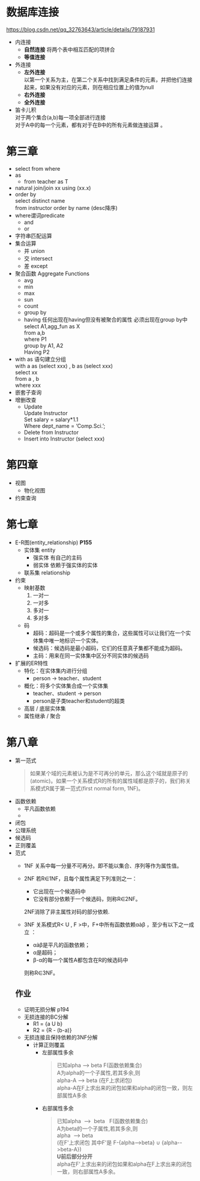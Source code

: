# 数据库连接 
https://blog.csdn.net/qq_32763643/article/details/79187931
+ 内连接
  +  **自然连接** 将两个表中相互匹配的项拼合
  + **等值连接**
+ 外连接
  + **左外连接**  
    以第一个关系为主，在第二个关系中找到满足条件的元素，并把他们连接起来，如果没有对应的元素，则在相应位置上的值为null 
  + **右外连接**
  + **全外连接**
+ 笛卡儿积  
  对于两个集合(a,b)每一项全部进行连接  
  对于A中的每一个元素，都有对于在B中的所有元素做连接运算 。
# 第三章
+ select from where  
+ as  
  + from teacher as T
+ natural join/join xx using (xx.x)
+ order by  
  select distinct name  
  from    instructor  order by name (desc降序)
+ where谓词predicate
  + and
  + or
+ 字符串匹配运算
+ 集合运算
  +  并 union
  +  交 intersect
  +  差 except
+ 聚合函数 Aggregate Functions
  + avg
  + min
  + max
  + sun
  + count
  + group by
  + having 任何出现在having但没有被聚合的属性 必须出现在group by中  
  select A1,agg_fun  as  X  
  from   a,b  
  where P1  
  group by A1, A2  
  Having P2
+ with as 语句建立分组  
  with a as (select xxx) , b as (select xxx)  
  select xx  
  from a , b  
  where xxx
+ 嵌套子查询
+ 增删改查
  + Update  
    Update Instructor  
    Set salary = salary*1.1  
    Where dept_name = ‘Comp.Sci.’;
  + Delete from Instructor
  + Insert into Instructor (select xxx)
# 第四章 
+ 视图
  + 物化视图
+ 约束查询

# 第七章
+ E-R图(entity_relationship) **P155**
  + 实体集 entity
    + 强实体 有自己的主码
    + 弱实体 依赖于强实体的实体
  + 联系集 relationship
+ 约束
  + 映射基数
    1. 一对一
    2. 一对多
    3. 多对一
    4. 多对多
  + 码
    + 超码：超码是一个或多个属性的集合，这些属性可以让我们在一个实体集中唯一地标识一个实体。
    + 候选码：候选码是最小超码，它们的任意真子集都不能成为超码。
    + 主码：用来在同一实体集中区分不同实体的候选码
+ 扩展的ER特性
  + 特化：在实体集内进行分组
    + person -> teacher、student
  + 概化：将多个实体集合成一个实体集
    + teacher、student -> person
    + person是子类teacher和student的超类
  + 高层 / 底层实体集
  + 属性继承 / 聚合
# 第八章
+ 第一范式
  > 如果某个域的元素被认为是不可再分的单元，那么这个域就是原子的(atomic)。如果一个关系模式R的所有的属性域都是原子的，我们称关系模式R属于第一范式(first normal form, 1NF)。
+ 函数依赖
  + 平凡函数依赖
  + 
+ 闭包
+ 公理系统
+ 候选码
+ 正则覆盖
+ 范式
  + 1NF
  关系中每一分量不可再分。即不能以集合、序列等作为属性值。
  + 2NF
  若R∈1NF，且每个属性满足下列准则之一：
    + 它出现在一个候选码中
    +  它没有部分依赖于一个候选码，则称R∈2NF。

    2NF消除了非主属性对码的部分依赖.
  + 3NF
    关系模式R< U , F >中，F+中所有函数依赖αàβ ，至少有以下之一成立 ：
    + αàβ是平凡的函数依赖；
    + α是超码；
    + β-α的每一个属性A都包含在R的候选码中  

    则称R∈3NF。
  ## 作业
  + 证明无损分解 p194 
  + 无损连接的BC分解
    + R1 = {a U b}
    + R2 = {R - (b-a)}
  + 无损连接且保持依赖的3NF分解
    + 计算正则覆盖
      + 左部属性多余  
        > 已知alpha  -->  beta   F(函数依赖集合)  
          A为alpha的一个子属性,若其多余,则   
          alpha-A  -->  beta    (在F上求闭包)  
          alpha-A在F上求出来的闭包如果和alpha的闭包一致，则左部属性A多余
      + 右部属性多余
        > 已知alpha  -->  beta   F(函数依赖集合)   
          A为beta的一个子属性,若其多余,则  
          alpha  --> beta     
          (在F'上求闭包 其中F'是 F-{alpha-->beta} ∪ {alpha-->beta-A})  
          **U前后部分分开**   
          alpha在F'上求出来的闭包如果和alpha在F上求出来的闭包一致，则右部属性A多余。